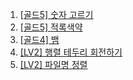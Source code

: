 1. [[골드5] 숫자 고르기](https://www.acmicpc.net/problem/2668)
2. [[골드5] 적록색약](https://www.acmicpc.net/problem/10026)
3. [[골드4] 뱀](https://www.acmicpc.net/problem/3190)
4. [[LV2] 행렬 테두리 회전하기](https://school.programmers.co.kr/learn/courses/30/lessons/77485)
5. [[LV2] 파일명 정렬](https://school.programmers.co.kr/learn/courses/30/lessons/17686)
